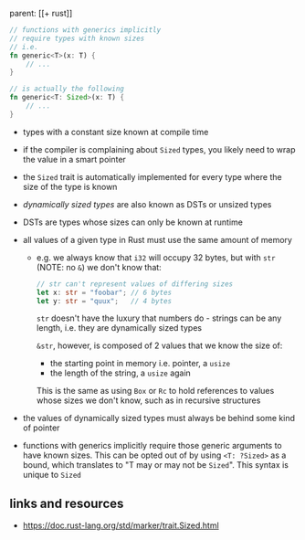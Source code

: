 parent: [[+ rust]]

```rust
// functions with generics implicitly
// require types with known sizes
// i.e.
fn generic<T>(x: T) {
    // ...
}

// is actually the following
fn generic<T: Sized>(x: T) {
    // ...
}
```

- types with a constant size known at compile time
- if the compiler is complaining about `Sized` types, you likely need to wrap
  the value in a smart pointer
- the `Sized` trait is automatically implemented for every type where the size
  of the type is known
- _dynamically sized types_ are also known as DSTs or unsized types
- DSTs are types whose sizes can only be known at runtime
- all values of a given type in Rust must use the same amount of memory

  - e.g. we always know that `i32` will occupy 32 bytes, but with `str`
    (NOTE: no `&`) we don't know that:

    ```rust
    // str can't represent values of differing sizes
    let x: str = "foobar"; // 6 bytes
    let y: str = "quux";   // 4 bytes
    ```

    `str` doesn't have the luxury that numbers do - strings can be any length,
    i.e. they are dynamically sized types

    `&str`, however, is composed of 2 values that we know the size of:

    - the starting point in memory i.e. pointer, a `usize`
    - the length of the string, a `usize` again

    This is the same as using `Box` or `Rc` to hold references to values whose
    sizes we don't know, such as in recursive structures

- the values of dynamically sized types must always be behind some kind of
  pointer
- functions with generics implicitly require those generic arguments to have
  known sizes. This can be opted out of by using `<T: ?Sized>` as a bound, which
  translates to "T may or may not be `Sized`". This syntax is unique to `Sized`

## links and resources

- https://doc.rust-lang.org/std/marker/trait.Sized.html